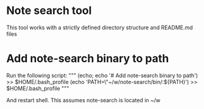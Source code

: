 # Note search tool

This tool works with a strictly defined directory structure and README.md files

# Add note-search binary to path

Run the following script: 
"""
(echo; echo '# Add note-search binary to path') >> $HOME/.bash_profile
(echo 'PATH=\"~/w/note-search/bin/:${PATH}') >> $HOME/.bash_profile
"""

And restart shell. This assumes note-search is located in ~/w